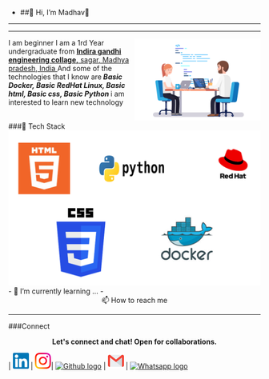 - ##👋 Hi, I’m Madhav👋
---
<hr>
<div>
<div align = "center">
 <img align ="right" width="50%" height="50%" src="https://github.com/madhav8890/character_1/blob/main/image_cherector.gif" alt="">
</div>
<p align = "left">I am beginner I am a 1rd Year undergraduate from <a href="http://www.igecsagar.ac.in/" ><b>Indira gandhi engineering collage,</b> sagar, Madhya pradesh, India </a>
  And some of the technologies that I know are<b><em> Basic Docker, Basic RedHat Linux, Basic html, Basic css, Basic Python </em></b> i am interested to learn new technology<div>
  </br>
 ###👀 Tech Stack
<img src="https://github.com/madhav8890/my-image/blob/9253b1f62381b6b2dbee3bd03284490920cfa2f4/my%20image.png?raw=true">
- 🌱 I’m currently learning ...
-<center> 📫 How to reach me </center>

---

<!--footer-->
###Connect
<p align="center">
  <b>Let's connect and chat! Open for collaborations.</b>

  <p align="center">

| [<img src="https://github.com/Bobby8249/Bobby8249/blob/main/images/Linkedin.svg" alt="Linkedin Logo" width="32">](https://www.linkedin.com/in/madhav-prajapati-b420a2203/)  | [<img src="https://github.com/Bobby8249/Bobby8249/blob/main/images/Instagram.svg" alt="instagram logo" width="32">](https://www.instagram.com/ma.dhav2550/)|
[<img src="https://github.com/madhav8890/madhav8890" alt="Github logo" width="34">](https://github.com/madhav8890) | 
[<img src="https://github.com/Bobby8249/Bobby8249/blob/main/images/Gmail.svg" alt="Gmail logo" height="32">](mailto:madhav5mar2001@gmail.com) 
| [<img src="https://cdn.svgporn.com/logos/whatsapp.svg" alt="Whatsapp logo" height="32">](https://wa.me/+918109168890)

</p>
</p>
<!---
madhav8890/madhav8890 is a ✨ special ✨ repository because its `README.md` (this file) appears on your GitHub profile.
You can click the Preview link to take a look at your changes.
--->
